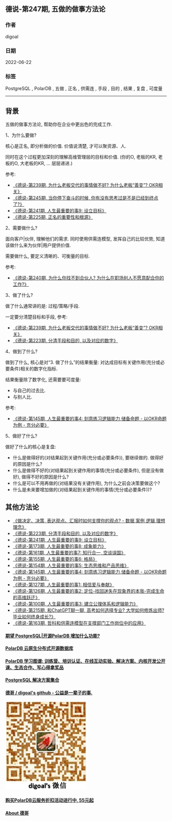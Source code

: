 ## 德说-第247期, 五做的做事方法论               
                                                                                    
### 作者                                                                                    
digoal                                                                                    
                                                                                    
### 日期                                                                                    
2022-06-22                                                                        
                                                                                    
### 标签                                                                                    
PostgreSQL , PolarDB , 五做 , 正名 , 供需连 , 手段 , 目的 , 结果 , 复盘 , 可度量                                                               
                                                                                    
----                                                                      
                                                                                    
## 背景   
五做的做事方法论, 帮助你在企业中更出色的完成工作.     
  
1、为什么要做?   
  
核心是正名, 即分析做的价值. 价值说清楚, 才可以聚资源、人.   
  
同时在这个过程更加深刻的理解高维管理层的目标和价值.  (你的O, 老板的KR, 老板的O, 大老板的KR, ... 层层递进.)  
  
参考:   
- [《德说-第239期, 为什么老板交代的事情做不好? 为什么老板“善变”? OKR相关》](../202306/20230609_01.md)    
- [《德说-第245期, 当你停下奋斗的时候, 你有没有思考过是不是已经到终点了?》](../202306/20230617_02.md)    
- [《德说-第241期, 人生最重要的事9: 设立目标》](../202306/20230613_01.md)    
- [《德说-第225期, 正名的重要性和根源》](../202305/20230507_01.md)    
  
2、需要做什么?   
  
面向客户|伙伴, 理解他们的需求.  同时使用供需连模型, 发挥自己的比较优势, 知道该做什么来为伙伴|用户提供价值.    
  
需要做什么, 要定义清晰的、可衡量的目标.    
  
参考:  
- [《德说-第240期, 为什么你找不到合伙人? 为什么在职场别人不愿意配合你的工作?》](../202306/20230609_02.md)    
  
3、做了什么?  
  
做了什么通常讲的是: 过程/策略/手段.  
  
一定要分清楚目标和手段, 参考:
- [《德说-第239期, 为什么老板交代的事情做不好? 为什么老板“善变”? OKR相关》](../202306/20230609_01.md)    
- [《德说-第223期, 分清手段和目的, 以及对应的数字》](../202304/20230420_01.md)    
  
4、做到了什么?  
  
做到了什么, 核心是对“3. 做了什么”的结果衡量: 对达成目标有关键作用(充分或必要条件)相关的数字化指标.     
  
结果衡量除了数字化, 还需要要可度量:    
- 与自己的过去比.   
- 与别人比.   
  
参考:  
- [《德说-第145期, 人生最重要的事4: 刻意练习逻辑能力,储备命题 - 以OKR命题为例 - 充分必要》](../202209/20220917_01.md)    
  
5、做好了什么?  
  
做好了什么的核心是复盘:   
- 什么是做得好的(对结果起到关键作用(充分或必要条件)), 要继续做的. 做得好的原因是什么?   
- 什么是做得不好的(对结果起到关键作用的事情(充分或必要条件), 但是没有做好), 做得不好的原因是什么?   
- 什么是可以不用再做的(对结果没有关键作用), 为什么之前会决策要做这个?   
- 什么是未来要增加做的(对结果起到关键作用的事情(充分或必要条件))?   
  
  
## 其他方法论  
- [《做决定、决策, 表达观点、汇报时如何支撑你的观点?  - 数据,案例,逻辑,理想理念》](../202104/20210414_04.md)    
- [《德说-第223期, 分清手段和目的, 以及对应的数字》](../202304/20230420_01.md)    
- [《德说-第241期, 人生最重要的事9: 设立目标》](../202306/20230613_01.md)    
- [《德说-第173期, 人生最重要的事8: 成象能力》](../202211/20221116_03.md)    
- [《德说-第161期, 人生最重要的事7: 知行合一, 空谈误国》](../202210/20221021_01.md)    
- [《德说-第155期, 人生最重要的事6: 格局》](../202210/20221002_01.md)    
- [《德说-第154期, 人生最重要的事5: 生态思维和产品思维》](../202210/20221001_03.md)    
- [《德说-第145期, 人生最重要的事4: 刻意练习逻辑能力,储备命题 - 以OKR命题为例 - 充分必要》](../202209/20220917_01.md)    
- [《德说-第127期, 人生最重要的事1: 相信爱与奉献》](../202208/20220822_01.md)    
- [《德说-第126期, 人生最重要的事2: 定位-找回迷失在现象界的本我-完成生命的高维跃迁》](../202208/20220819_03.md)    
- [《德说-第100期, 人生最重要的事3: 建立公理体系和逻辑能力》](../202206/20220610_01.md)    
- [《德说-第215期, 和ChatGPT聊一聊, 高考如何选择专业? 大学如何修炼出师? 毕业如何终身成长?》](../202303/20230331_09.md)    
- [《德说-第163期, 哲科和供需连模型在支撑部门工作岗位中的应用》](../202210/20221022_02.md)    
    
  
#### [期望 PostgreSQL|开源PolarDB 增加什么功能?](https://github.com/digoal/blog/issues/76 "269ac3d1c492e938c0191101c7238216")
  
  
#### [PolarDB 云原生分布式开源数据库](https://github.com/ApsaraDB "57258f76c37864c6e6d23383d05714ea")
  
  
#### [PolarDB 学习图谱: 训练营、培训认证、在线互动实验、解决方案、内核开发公开课、生态合作、写心得拿奖品](https://www.aliyun.com/database/openpolardb/activity "8642f60e04ed0c814bf9cb9677976bd4")
  
  
#### [PostgreSQL 解决方案集合](../201706/20170601_02.md "40cff096e9ed7122c512b35d8561d9c8")
  
  
#### [德哥 / digoal's github - 公益是一辈子的事.](https://github.com/digoal/blog/blob/master/README.md "22709685feb7cab07d30f30387f0a9ae")
  
  
![digoal's wechat](../pic/digoal_weixin.jpg "f7ad92eeba24523fd47a6e1a0e691b59")
  
  
#### [购买PolarDB云服务折扣活动进行中, 55元起](https://www.aliyun.com/activity/new/polardb-yunparter?userCode=bsb3t4al "e0495c413bedacabb75ff1e880be465a")
  
  
#### [About 德哥](https://github.com/digoal/blog/blob/master/me/readme.md "a37735981e7704886ffd590565582dd0")
  
